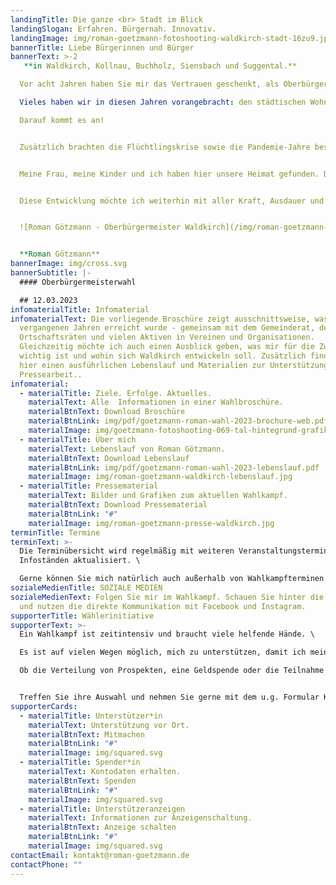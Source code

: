 ```yaml
---
landingTitle: Die ganze <br> Stadt im Blick
landingSlogan: Erfahren. Bürgernah. Innovativ.
landingImage: img/roman-goetzmann-fotoshooting-waldkirch-stadt-16zu9.jpg
bannerTitle: Liebe Bürgerinnen und Bürger
bannerText: >-2
   **in Waldkirch, Kollnau, Buchholz, Siensbach und Suggental.**

  Vor acht Jahren haben Sie mir das Vertrauen ­geschenkt, als Oberbürgermeister unsere Stadt mit allen Ortsteilen mitgestalten zu dürfen. \

  Vieles haben wir in diesen Jahren vorangebracht: den städtischen Wohnungsbau, die fortlaufende Sanierung unserer Einrichtungen, den Ausbau der Kinderbetreuung, die Digitalisierung der Schulen und einiges mehr. Prioritäten setzen und das Wichtige nicht aus den Augen verlieren: \

  Darauf kommt es an!


  Zusätzlich brachten die Flüchtlingskrise ­sowie die Pandemie-Jahre besondere Heraus­forderungen mit sich, die wir gemeinsam ­gemeistert haben. Dies alles kann nur gelingen mit einem guten Team in der Verwaltung und der Mitarbeit vieler helfender Hände im ehren­amtlichen Bereich. Das zeichnet unsere Stadt aus, dafür bin ich dankbar.


  Meine Frau, meine Kinder und ich haben hier ­unsere Heimat gefunden. Diese Heimat will ich weiterhin gut in die Zukunft bringen und stelle mich gerne den Herausforderungen der ­kommenden acht Jahre.


  Diese Entwicklung möchte ich weiterhin mit aller Kraft, Ausdauer und meinen Ideen mit­gestalten. Dafür bitte ich Sie um Ihr Vertrauen und Ihre Stimme am Sonntag, 12. März 2023.


  ![Roman Götzmann - Oberbürgermeister Waldkirch](/img/roman-goetzmann-unterschrift.png)


  **Roman Götzmann**
bannerImage: img/cross.svg
bannerSubtitle: |-
  #### Oberbürgermeisterwahl

  ## 12.03.2023
infomaterialTitle: Infomaterial
infomaterialText: Die vorliegende Broschüre zeigt ausschnittsweise, was in den
  vergangenen Jahren erreicht wurde - gemeinsam mit dem Gemeinderat, den
  Ortschaftsräten und vielen Aktiven in Vereinen und Organisationen.
  Gleichzeitig möchte ich auch einen Ausblick geben, was mir für die Zukunft
  wichtig ist und wohin sich Waldkirch entwickeln soll. Zusätzlich finden Sie
  hier einen ausführlichen Lebenslauf und Materialien zur Unterstützung und
  Pressearbeit..
infomaterial:
  - materialTitle: Ziele. Erfolge. Aktuelles.
    materialText: Alle  Informationen in einer Wahlbroschüre.
    materialBtnText: Download Broschüre
    materialBtnLink: img/pdf/goetzmann-roman-wahl-2023-brochure-web.pdf
    materialImage: img/goetzmann-fotoshooting-069-tal-hintegrund-grafik-1zu1.jpg
  - materialTitle: Über mich
    materialText: Lebenslauf von Roman Götzmann.
    materialBtnText: Download Lebenslauf
    materialBtnLink: img/pdf/goetzmann-roman-wahl-2023-lebenslauf.pdf
    materialImage: img/roman-goetzmann-waldkirch-lebenslauf.jpg
  - materialTitle: Pressematerial
    materialText: Bilder und Grafiken zum aktuellen Wahlkampf.
    materialBtnText: Download Pressematerial
    materialBtnLink: "#"
    materialImage: img/roman-goetzmann-presse-waldkirch.jpg
terminTitle: Termine
terminText: >-
  Die Terminübersicht wird regelmäßig mit weiteren Veranstaltungsterminen und
  Infoständen aktualisiert. \

  Gerne können Sie mich natürlich auch außerhalb von Wahlkampfterminen auf die Dinge ansprechen, die Ihnen am Herzen liegen.
sozialeMedienTitle: SOZIALE MEDIEN
sozialeMedienText: Folgen Sie mir im Wahlkampf. Schauen Sie hinter die Kulissen
  und nutzen die direkte Kommunikation mit Facebook und Instagram.
supporterTitle: Wählerinitiative
supporterText: >-
  Ein Wahlkampf ist zeitintensiv und braucht viele helfende Hände. \

  Es ist auf vielen Wegen möglich, mich zu unterstützen, damit ich meine erfolgreiche Arbeit in den kommenden acht Jahren fortsetzen kann.\

  Ob die Verteilung von Prospekten, eine Geldspende oder die Teilnahme an Unterstützungs-Anzeigen: vieles ist möglich und ich bin dankbar über jeden Beitrag.


  Treffen Sie ihre Auswahl und nehmen Sie gerne mit dem u.g. Formular Kontakt zur Wählerinitiative auf, wir kommen gerne auf Sie zu!
supporterCards:
  - materialTitle: Unterstützer*in
    materialText: Unterstützung vor Ort.
    materialBtnText: Mitmachen
    materialBtnLink: "#"
    materialImage: img/squared.svg
  - materialTitle: Spender*in
    materialText: Kontodaten erhalten.
    materialBtnText: Spenden
    materialBtnLink: "#"
    materialImage: img/squared.svg
  - materialTitle: Unterstützeranzeigen
    materialText: Informationen zur Anzeigenschaltung.
    materialBtnText: Anzeige schalten
    materialBtnLink: "#"
    materialImage: img/squared.svg
contactEmail: kontakt@roman-goetzmann.de
contactPhone: ""
---
```

